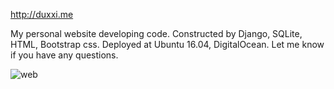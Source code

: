 http://duxxi.me

My personal website developing code. Constructed by Django, SQLite, HTML, Bootstrap css. 
Deployed at Ubuntu 16.04, DigitalOcean.
Let me know if you have any questions.

![web](https://user-images.githubusercontent.com/13906239/35448381-22e17242-0288-11e8-81d4-b9d66f86d150.JPG)
